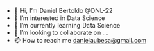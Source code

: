 - 👋 Hi, I’m Daniel Bertoldo @DNL-22
- 👀 I’m interested in Data Science
- 🌱 I’m currently learning Data Science
- 💞️ I’m looking to collaborate on ...
- 📫 How to reach me danielaubesa@gmail.com

<!---
DNL-22/DNL-22 is a ✨ special ✨ repository because its `README.md` (this file) appears on your GitHub profile.
You can click the Preview link to take a look at your changes.
--->
